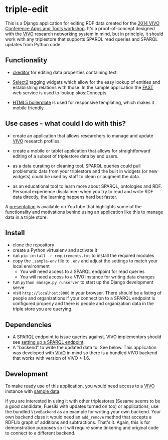 # triple-edit

This is a Django application for editing RDF data created for the [2014 VIVO Conference Apps and Tools workshop](https://www.etouches.com/ehome/80403/189150/).  It's a proof-of-concept designed with the [VIVO](http://vivoweb.org) research networking system in mind, but in principle, it should work with any triplestore that supports SPARQL read queries and SPARQL updates from Python code.

## Functionality

 * [ckeditor](http://ckeditor.com/) for editing data properties containing text.

 * [Select2](http://ivaynberg.github.io/select2/) tagging widgets which allow for the easy lookup of entities and establishing relations with those.  In the sample application the [FAST](http://fast.oclc.org/searchfast/) web service is used to lookup skos:Concepts.

 * [HTML5 boilerplate](http://www.initializr.com/try) is used for responsive templating, which makes it mobile friendly.

## Use cases - what could I do with this?

 * create an application that allows researchers to manage and update [VIVO](http://vivoweb.org) research profiles.

 * create a mobile or tablet application that allows for straightforward editing of a subset of triplestore data by end users.

 * as a data curating or cleaning tool.  SPARQL queries could pull problematic data from your triplestore and the built in widgets (or new widgets) could be used by staff to clean or augment the data.

 * as an educational tool to learn more about SPARQL, ontologies and RDF.  Personal experience disclaimer: when you try to read and write RDF data directly, the learning happens hard but faster.

A [presentation](https://www.youtube.com/watch?v=cMprPKBRCl4) is available on YouTube that highlights some of the functionality and motivations behind using an application like this to manage data in a triple store.

## Install

 * clone the repository
 * create a Python virtualenv and activate it
 * run `pip install -r requirements.txt` to install the required modules
 * copy the `.sample-env` file to `.env` and adjust the settings to match your local environment
    * You will need access to a SPARQL endpoint for read queries
    * You will need access to a VIVO instance for writing data changes
 * run `python manage.py runserver` to start up the Django development serve
 * visit `http://localhost:8000` in your browser.  There should be a listing of people and organizations if your connection to a SPARQL endpoint is configured properly and there is people and organization data in the triple store you are querying.

## Dependencies

 * A SPARQL endpoint to issue queries against.  VIVO implementors should see [setting up a SPARQL endpoint](https://wiki.duraspace.org/display/VIVO/Setting+up+a+VIVO+SPARQL+Endpoint).
 * A "backend" to write the updated data to.  See below.  This application was developed with [VIVO](http://vivoweb.org) in mind so there is a bundled VIVO backend that works with version of VIVO > 1.6.

## Development

To make ready use of this application, you would need access to a [VIVO](http://github.com/lawlesst/vivo-vagrant) instance with [sample data](http://github.com/lawlesst/vivo-sample-data).

If you are interested in using it with other triplestores (Sesame seems to be a good candidate, Fuesiki with updates turned on too) or applications, use the bundled `VivoBackend` as an example for writing your own backend.  Your own backend class it would need an `add_remove` method that accepts a RDFLib graph of additions and subtractions.  That's it.  Again, this is for demonstration purposes so it will require some tinkering and original code to connect to a different backend.

